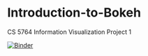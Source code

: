 # Introduction-to-Bokeh
CS 5764 Information Visualization 
Project 1

[![Binder](https://mybinder.org/badge_logo.svg)](https://mybinder.org/v2/gh/frankissoft/Introduction-to-Bokeh/master)
